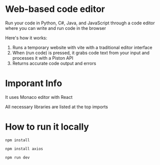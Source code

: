 # Web-based code editor

Run your code in Python, C#, Java, and JavaScript through a code editor where you can write and run code in the browser

Here's how it works:

1. Runs a temporary website with vite with a traditional editor interface
2. When (run code) is pressed, it grabs code text from your input and processes it with a Piston API
3. Returns accurate code output and errors

# Imporant Info
It uses Monaco editor with React

All necessary libraries are listed at the top imports

# How to run it locally

```console
npm install

npm install axios

npm run dev
```
